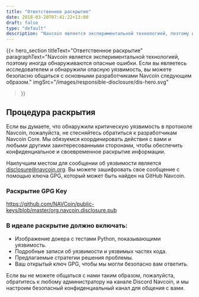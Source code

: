 ```yaml
---
title: "Ответственное раскрытие"
date: 2018-03-20T07:41:22+13:00
draft: false
type: "default"
description: "Navcoin является экспериментальной технологией, поэтому иногда обнаруживаются опасные ошибки. Если вы являетесь исследователем и обнаружили опасную уязвимость, вы можете безопасно общаться с основными разработчиками Navcoin следующим образом."
---
```

{{< hero_section
titleText="Ответственное раскрытие"
paragraphText="Navcoin является экспериментальной технологией, поэтому иногда обнаруживаются опасные ошибки. Если вы являетесь исследователем и обнаружили опасную уязвимость, вы можете безопасно общаться с основными разработчиками Navcoin следующим образом."
imgSrc="/images/responsible-disclosure/dis-hero.svg"
>}}


<div class="grey">
    <div class="article">
        <h2 class="article-title">
            Процедура раскрытия
        </h2>
        <p>Если вы думаете, что обнаружили критическую уязвимость в протоколе Navcoin, пожалуйста, не стесняйтесь обратиться к разработчикам Navcoin Core. Мы обязуемся координировать действия с вами и любыми другими заинтересованными сторонами, чтобы обеспечить конфиденциальное и своевременное раскрытие информации.</p>
        <p>Наилучшим местом для сообщении об уязвимости является <a href="#">disclosure@navcoin.org</a>. Вы можете зашифровать свое сообщение с помощью ключа GPG, который может быть найден на GitHub Navcoin.</p>
        <h3 class="article-sml-title">Раскрытие GPG Key</h3>
        <p>
            <a href="https://github.com/NAVCoin/public-keys/blob/master/org.navcoin.disclosure.pub" target="_blank" rel="nofollow noopener noreferrer">
                https://github.com/NAVCoin/public-keys/blob/master/org.navcoin.disclosure.pub
            </a>
        </p>
        <h3>В идеале раскрытие должно включать:</h3>
        <ul>
            <li>Изображение докера с тестами Python, показывающими уязвимость.</li>
            <li>Подробные записи об уязвимости и уязвимых частях кода.</li>
            <li>Предлагаемые стратегии решения проблемы.</li>
            <li>Ваш открытый ключ GPG, чтобы мы могли безопасно вам ответить.</li>
        </ul>
        <p>Если вы не можете общаться с нами таким образом, пожалуйста, обратитесь к любому администратору на канале Discord Navcoin, и мы настроим безопасный конфиденциальный канал для общения с вами.</p>
    </div>
</div>

<style>

</style>

